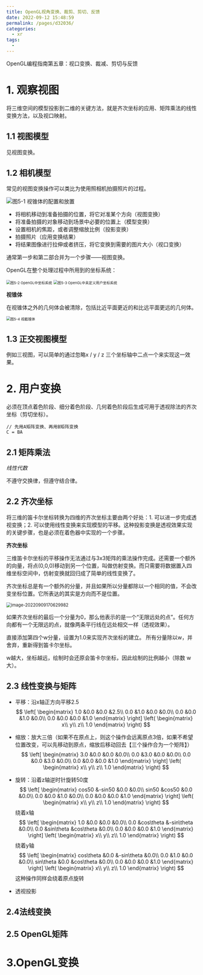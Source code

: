 ```yaml
---
title: OpenGL视角变换、裁剪、剪切、反馈
date: 2022-09-12 15:48:59
permalink: /pages/d32036/
categories:
  - xr
tags:
  - 
---
```

OpenGL编程指南第五章：视口变换、裁减、剪切与反馈

<!-- more -->

# 1. 观察视图

将三维空间的模型投影到二维的关键方法，就是齐次坐标的应用、矩阵乘法的线性变换方法，以及视口映射。

## 1.1 视图模型

见视图变换。

## 1.2 相机模型

常见的视图变换操作可以类比为使用照相机拍摄照片的过程。

![图5-1 视锥体的配置和放置](F:\blogSource\docs\unity\07.openGL_视角变换_裁剪_剪切_反馈.assets\image-20220909154132085.png)

- 将相机移动到准备拍摄的位置，将它对准某个方向（视图变换）
- 将准备拍摄的对象移动到场景中必要的位置上（模型变换）
- 设置相机的焦距，或者调整缩放比例（投影变换）
- 拍摄照片（应用变换结果）
- 将结果图像进行拉伸或者挤压，将它变换到需要的图片大小（视口变换）

通常第一步和第二部合并为一个步骤——视图变换。

OpenGL在整个处理过程中所用到的坐标系统：

<img src="F:\blogSource\docs\unity\07.openGL_视角变换_裁剪_剪切_反馈.assets\image-20220909160440887.png" alt="图5-2 OpenGL中坐标系统" style="zoom:67%;" />

<img src="F:\blogSource\docs\unity\07.openGL_视角变换_裁剪_剪切_反馈.assets\image-20220909160916172.png" alt="图5-3 OpenGL中未定义用户坐标系统" style="zoom:67%;" />

**视锥体**

在视锥体之外的几何体会被清除，包括比近平面更近的和比远平面更远的几何体。

<img src="F:\blogSource\docs\unity\07.openGL_视角变换_裁剪_剪切_反馈.assets\image-20220909161425856.png" alt="图5-4 视截锥体" style="zoom:67%;" />

## 1.3 正交视图模型

例如三视图，可以简单的通过忽略x / y / z 三个坐标轴中二点一个来实现这一效果。

# 2. 用户变换

必须在顶点着色阶段、细分着色阶段、几何着色阶段后生成可用于透视除法的齐次坐标（剪切坐标）。

```
// 先用A矩阵变换、再用B矩阵变换
C = BA
```

## 2.1 矩阵乘法

*线性代数*

不遵守交换律，但遵守结合律。

## 2.2 齐次坐标

将三维的笛卡尔坐标转换为四维的齐次坐标主要由两个好处：1. 可以进一步完成透视变换；2. 可以使用线性变换来实现模型的平移。这种投影变换是透视效果实现的关键步骤，也是必须在着色器中实现的一个步骤。

**齐次坐标**

三维笛卡尔坐标的平移操作无法通过与3x3矩阵的乘法操作完成。还需要一个额外的向量，将点(0,0,0)移动到另一个位置，叫做仿射变换。而只需要将数据置入四维坐标空间中，仿射变换就回归成了简单的线性变换了。

齐次坐标总是有一个额外的分量，并且如果所以分量都除以一个相同的值，不会改变坐标位置。它所表达的其实是方向而不是位置。

<img src="F:\blogSource\docs\unity\07.openGL_视角变换_裁剪_剪切_反馈.assets\image-20220909170629982.png" alt="image-20220909170629982" style="zoom: 80%;" />

如果齐次坐标的最后一个分量为0，那么他表示的是一个“无限远处的点”。任何方向都有一个无限远的点，就像两条平行线在远处相交一样（透视效果）。

直接添加第四个w分量，设置为1.0来实现齐次坐标的建立。
所有分量除以w，并舍弃，重新得到笛卡尔坐标。

w越大，坐标越远，绘制时会还原会笛卡尔坐标，因此绘制的比例越小（除数 w 大）。

## 2.3 线性变换与矩阵

- 平移：沿x轴正方向平移2.5
  $$
  \left[ 
  \begin{matrix} 
  1.0 &0.0 &0.0 &2.5\\ 
  0.0 &1.0 &0.0 &0.0\\
  0.0 &0.0 &1.0 &0.0\\
  0.0 &0.0 &0.0 &1.0
  \end{matrix} 
  \right]
  \left(
  \begin{matrix} 
  x\\ 
  y\\
  z\\
  1.0
  \end{matrix} 
  \right)
  $$

- 缩放：放大三倍（如果不在原点上，则这个操作会远离原点3倍，如果不希望位置改变，可以先移动到原点，缩放后移动回去【三个操作合为一个矩阵】）
  $$
  \left[ 
  \begin{matrix} 
  3.0 &0.0 &0.0 &0.0\\ 
  0.0 &3.0 &0.0 &0.0\\
  0.0 &0.0 &3.0 &0.0\\
  0.0 &0.0 &0.0 &1.0
  \end{matrix} 
  \right]
  \left(
  \begin{matrix} 
  x\\ 
  y\\
  z\\
  1.0
  \end{matrix} 
  \right)
  $$

- 旋转：沿着z轴逆时针旋转50度
  $$
  \left[ 
  \begin{matrix} 
  cos50 &-sin50 &0.0 &0.0\\ 
  sin50 &cos50 &0.0 &0.0\\
  0.0 &0.0 &1.0 &0.0\\
  0.0 &0.0 &0.0 &1.0
  \end{matrix} 
  \right]
  \left(
  \begin{matrix} 
  x\\ 
  y\\
  z\\
  1.0
  \end{matrix} 
  \right)
  $$
  绕着x轴
  $$
  \left[ 
  \begin{matrix} 
  1.0 &0.0 &0.0 &0.0\\ 
  0.0 &cos\theta &-sin\theta &0.0\\
  0.0 &sin\theta &cos\theta &0.0\\
  0.0 &0.0 &0.0 &1.0
  \end{matrix} 
  \right]
  \left(
  \begin{matrix} 
  x\\ 
  y\\
  z\\
  1.0
  \end{matrix} 
  \right)
  $$
  绕着y轴
  $$
  \left[ 
  \begin{matrix} 
  cos\theta &0.0 &-sin\theta &0.0\\ 
  0.0 &1.0 &0.0 &0.0\\
  sin\theta &0.0 &cos\theta &0.0\\
  0.0 &0.0 &0.0 &1.0
  \end{matrix} 
  \right]
  \left(
  \begin{matrix} 
  x\\ 
  y\\
  z\\
  1.0
  \end{matrix} 
  \right)
  $$
  这种操作同样会绕着原点旋转

- 透视投影

## 2.4法线变换

## 2.5 OpenGL矩阵

# 3.OpenGL变换
